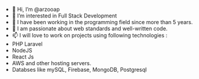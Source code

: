 - 👋 Hi, I’m @arzooap
- 👀 I’m interested in Full Stack Development
- 🌱 I have been working in the programming field since more than 5 years.
- 💞️ I am passionate about web standards and well-written code.
- 📫 I will love to work on projects using following technologies :
- PHP Laravel
- NodeJS
- React Js
- AWS and other hosting servers.
- Databses like mySQL, Firebase, MongoDB, Postgresql

<!---
arzooap/arzooap is a ✨ special ✨ repository because its `README.md` (this file) appears on your GitHub profile.
You can click the Preview link to take a look at your changes.
--->
